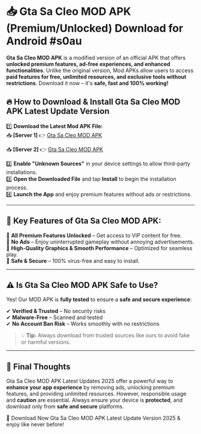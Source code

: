 # 📥 Gta Sa Cleo MOD APK (Premium/Unlocked) Download for Android #s0au

**Gta Sa Cleo MOD APK** is a modified version of an official APK that offers **unlocked premium features, ad-free experiences, and enhanced functionalities**. Unlike the original version, Mod APKs allow users to access **paid features for free, unlimited resources, and exclusive tools without restrictions**. Download it now – it's **safe, fast and 100% working!**

## 🔥 **How to Download & Install Gta Sa Cleo MOD APK Latest Update Version**

1️⃣ **Download the Latest Mod APK File:**  
📥 **[Server 1]** 👉 [Gta Sa Cleo MOD APK](https://hapymods.com?title=Gta+Sa+Cleo+MOD+APK&ref=s0au)

📥 **[Server 2]** 👉 [Gta Sa Cleo MOD APK](https://hapymods.com?title=Gta+Sa+Cleo+MOD+APK&ref=s0au)

2️⃣ **Enable "Unknown Sources"** in your device settings to allow third-party installations.  
3️⃣ **Open the Downloaded File** and tap **Install** to begin the installation process.  
4️⃣ **Launch the App** and enjoy premium features without ads or restrictions.

---

## 🌟 **Key Features of Gta Sa Cleo MOD APK:**
 
🔽 **All Premium Features Unlocked** – Get access to VIP content for free.  
🔽 **No Ads** – Enjoy uninterrupted gameplay without annoying advertisements.  
🔽 **High-Quality Graphics & Smooth Performance** – Optimized for seamless play.  
🔽 **Safe & Secure** – 100% virus-free and easy to install.  

---

## ⚠️ **Is Gta Sa Cleo MOD APK Safe to Use?**

Yes! Our MOD APK is **fully tested** to ensure a **safe and secure experience**:

✔ **Verified & Trusted** – No security risks  
✔ **Malware-Free** – Scanned and tested  
✔ **No Account Ban Risk** – Works smoothly with no restrictions

> 💡 **Tip:** Always download from trusted sources like ours to avoid fake or harmful versions.

---

## 📌 **Final Thoughts**
 
Gta Sa Cleo MOD APK Latest Updates 2025 offer a powerful way to **enhance your app experience** by removing ads, unlocking premium features, and providing unlimited resources. However, responsible usage and **caution** are essential. Always ensure your device is **protected**, and download only from **safe and secure** platforms.  

🔽 Download Now Gta Sa Cleo MOD APK Latest Update Version 2025 & enjoy like never before!